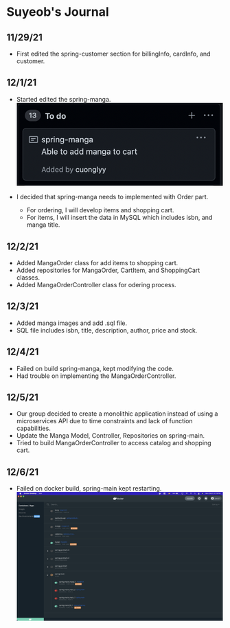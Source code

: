 # Suyeob's Journal

## 11/29/21 
* First edited the spring-customer section for billingInfo, cardInfo, and customer. 

## 12/1/21 
* Started edited the spring-manga. <br /> 
![](images/team-project_springmanga.png) <br />

* I decided that spring-manga needs to implemented with Order part. 
	* For ordering, I will develop items and shopping cart. 
	* For items, I will insert the data in MySQL which includes isbn, and manga title.

## 12/2/21
* Added MangaOrder class for add items to shopping cart. 
* Added repositories for MangaOrder, CartItem, and ShoppingCart classes. 
* Added MangaOrderController class for odering process.

## 12/3/21 
* Added manga images and add .sql file. 
* SQL file includes isbn, title, description, author, price and stock.

## 12/4/21
* Failed on build spring-manga, kept modifying the code.
* Had trouble on implementing the MangaOrderController. 

## 12/5/21 
* Our group decided to create a monolithic application instead of using a microservices API due to time constraints and lack of function capabilities.
* Update the Manga Model, Controller, Repositories on spring-main. 
* Tried to build MangaOrderController to access catalog and shopping cart.

## 12/6/21 
* Failed on docker build, spring-main kept restarting. <br />
![](images/team-project_springmain.png) <br />

